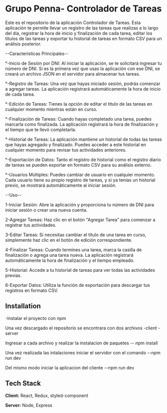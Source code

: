 # Grupo Penna- Controlador de Tareas

Este es el repositorio de la aplicación Controlador de Tareas. Esta aplicación te permite llevar un registro de las tareas que realizas a lo largo del día, registrar la hora de inicio y finalización de cada tarea, editar los títulos de las tareas y exportar tu historial de tareas en formato CSV para un análisis posterior.

--Características Principales--

°-Inicio de Sesión por DNI: Al iniciar la aplicación, se te solicitará ingresar tu número de DNI. Si es la primera vez que usas la aplicación con ese DNI, se creará un archivo JSON en el servidor para almacenar tus tareas.

°-Registro de Tareas: Una vez que hayas iniciado sesión, podrás comenzar a agregar tareas. La aplicación registrará automáticamente la hora de inicio de cada tarea.

°-Edición de Tareas: Tienes la opción de editar el título de las tareas en cualquier momento mientras están en curso.

°-Finalización de Tareas: Cuando hayas completado una tarea, puedes marcarla como finalizada. La aplicación registrará la hora de finalización y el tiempo que te llevó completarla.

°-Historial de Tareas: La aplicación mantiene un historial de todas las tareas que hayas agregado y finalizado. Puedes acceder a este historial en cualquier momento para revisar tus actividades anteriores.

°-Exportación de Datos: Tanto el registro de historial como el registro diario de tareas se pueden exportar en formato CSV para su análisis externo.

°-Usuarios Múltiples: Puedes cambiar de usuario en cualquier momento. Cada usuario tiene su propio registro de tareas, y si ya tenías un historial previo, se mostrará automáticamente al iniciar sesión.

--Uso--

1-Iniciar Sesión: Abre la aplicación y proporciona tu número de DNI para iniciar sesión o crear una nueva cuenta.

2-Agregar Tareas: Haz clic en el botón "Agregar Tarea" para comenzar a registrar tus actividades.

3-Editar Tareas: Si necesitas cambiar el título de una tarea en curso, simplemente haz clic en el botón de edición correspondiente.

4-Finalizar Tareas: Cuando termines una tarea, marca la casilla de finalización o agrega una tarea nueva. La aplicación registrará automáticamente la hora de finalización y el tiempo empleado.

5-Historial: Accede a tu historial de tareas para ver todas las actividades previas.

6-Exportar Datos: Utiliza la función de exportación para descargar tus registros en formato CSV.

## Installation

-Instalar el proyecto con npm

Una vez descargado el repositorio se encontrara con dos archivos
-client
-server

Ingresar a cada archivo y realizar la instalacion de paquetes
-- npm install

Una vez realizada las intalaciones iniciar el servidor con el comando
--npm run dev

Del mismo modo iniciar la aplicacion del cliente
--npm run dev

## Tech Stack

**Client:** React, Redux, styled-component

**Server:** Node, Express
